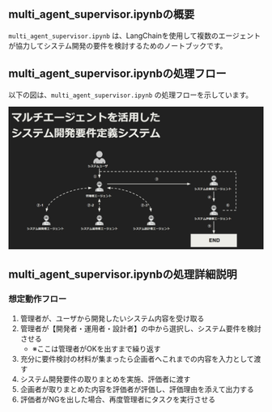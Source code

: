 ## multi_agent_supervisor.ipynbの概要

`multi_agent_supervisor.ipynb` は、LangChainを使用して複数のエージェントが協力してシステム開発の要件を検討するためのノートブックです。

## multi_agent_supervisor.ipynbの処理フロー

以下の図は、`multi_agent_supervisor.ipynb` の処理フローを示しています。

![multi_agent_supervisor_workflow](./multi_agnet_supervisor_workflow.png)

## multi_agent_supervisor.ipynbの処理詳細説明

### 想定動作フロー

1. 管理者が、ユーザから開発したいシステム内容を受け取る
2. 管理者が【開発者・運用者・設計者】の中から選択し、システム要件を検討させる
   - ※ここは管理者がOKを出すまで繰り返す
3. 充分に要件検討の材料が集まったら企画者へこれまでの内容を入力として渡す
4. システム開発要件の取りまとめを実施、評価者に渡す
5. 企画者が取りまとめた内容を評価者が評価し、評価理由を添えて出力する
6. 評価者がNGを出した場合、再度管理者にタスクを実行させる